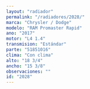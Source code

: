```yaml
---
layout: "radiador"
permalink: "/radiadores/2028/"
marca: "Chrysler / Dodge"
modelo: "RAM Promaster Rapid"
ano: "2017"
motor: "L4 1.4"
transmision: "Estándar"
parte: "51851016"
clima: "Con clima"
alto: "18 3/4"
ancho: "15 3/8"
observaciones: ""
id: "2028"
---
```


